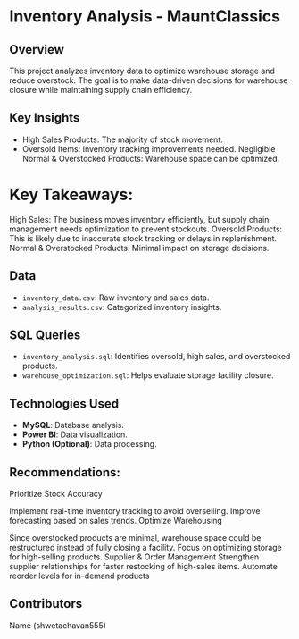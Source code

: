 # Inventory Analysis - MauntClassics

## Overview
This project analyzes inventory data to optimize warehouse storage and reduce overstock. The goal is to make data-driven decisions for warehouse closure while maintaining supply chain efficiency.

## Key Insights
- High Sales Products: The majority of stock movement.
- Oversold Items: Inventory tracking improvements needed.
  Negligible Normal & Overstocked Products: Warehouse space can be optimized.
# Key Takeaways:
  High Sales: The business moves inventory efficiently, but supply chain management needs optimization to prevent stockouts.
  Oversold Products: This is likely due to inaccurate stock tracking or delays in replenishment.
  Normal & Overstocked Products: Minimal impact on storage decisions.
## Data
- `inventory_data.csv`: Raw inventory and sales data.
- `analysis_results.csv`: Categorized inventory insights.

## SQL Queries
- `inventory_analysis.sql`: Identifies oversold, high sales, and overstocked products.
- `warehouse_optimization.sql`: Helps evaluate storage facility closure.

## Technologies Used
- **MySQL**: Database analysis.
- **Power BI**: Data visualization.
- **Python (Optional)**: Data processing.

## Recommendations:
Prioritize Stock Accuracy

Implement real-time inventory tracking to avoid overselling.
Improve forecasting based on sales trends.
Optimize Warehousing

Since overstocked products are minimal, warehouse space could be restructured instead of fully closing a facility.
Focus on optimizing storage for high-selling products.
Supplier & Order Management
Strengthen supplier relationships for faster restocking of high-sales items.
Automate reorder levels for in-demand products


## Contributors
Name (shwetachavan555)




